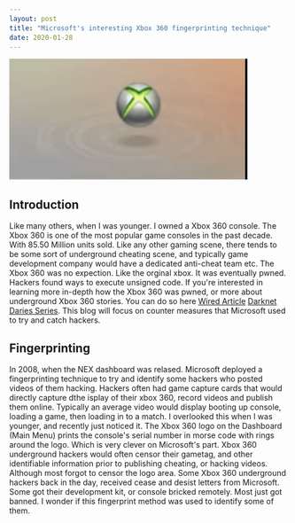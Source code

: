 ```yaml
---
layout: post
title: "Microsoft's interesting Xbox 360 fingerprinting technique"
date: 2020-01-28
---
```


![NEX Dashboard Fingerprint](https://raw.githubusercontent.com/qf0/qf0.github.io/master/files/ty508V7sUK.gif)

## Introduction

Like many others, when I was younger. I owned a Xbox 360 console. The Xbox 360 is one of the most popular game consoles in the past decade. With 85.50 Million units sold. Like any other gaming scene, there tends to be some sort of underground cheating scene, and typically game development company would have a dedicated anti-cheat team etc.
The Xbox 360 was no expection. Like the orginal xbox. It was eventually pwned. Hackers  found ways to execute unsigned code. If you're interested in learning more in-depth how the Xbox 360 was pwned, or more about underground Xbox 360 stories. You can do so here [Wired Article](https://www.wired.com/story/xbox-underground-videogame-hackers/) [Darknet Daries Series](https://darknetdiaries.com/episode/45/).
This blog will focus on counter measures that Microsoft used to try and catch hackers.

## Fingerprinting

In 2008, when the NEX dashboard was relased. Microsoft deployed a fingerprinting technique to try and identify some hackers who posted videos of them hacking. Hackers often had game capture cards that would directly capture dthe isplay of their xbox 360, record videos and publish them online. 
Typically an average video would display booting up console, loading a game, then loading in to a match. I overlooked this when I was younger, and recently just noticed it. The Xbox 360 logo on the Dashboard (Main Menu) prints the console's serial number in morse code with rings around the logo. Which is very clever on Microsoft's part.
Xbox 360 underground hackers would often censor their gametag, and other identifiable information prior to publishing cheating, or hacking videos. Although most forgot to censor the logo area. 
Some Xbox 360 underground hackers back in the day, received cease and desist letters from Microsoft. Some got their development kit, or console bricked remotely. Most just got banned. I wonder if this fingerprint method was used to identify some of them. 
